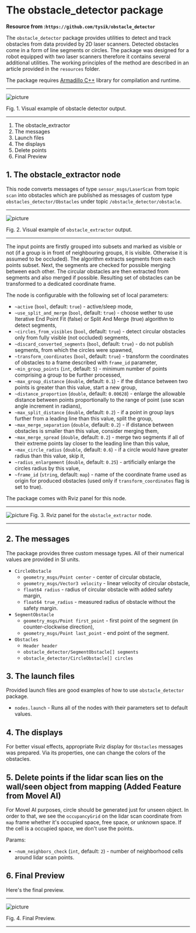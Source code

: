 # The obstacle_detector package 

**Resource from :`https://github.com/tysik/obstacle_detector`**

The `obstacle_detector` package provides utilities to detect and track obstacles from data provided by 2D laser scanners. Detected obstacles come in a form of line segments or circles. The package was designed for a robot equipped with two laser scanners therefore it contains several additional utilities. The working principles of the method are described in an article provided in the `resources` folder.

The package requires [Armadillo C++](http://arma.sourceforge.net) library for compilation and runtime.

-----------------------

![picture](https://user-images.githubusercontent.com/1482514/27595825-0abe4338-5b5e-11e7-8438-ffdeec4e9cef.png)

Fig. 1. Visual example of obstacle detector output.

-----------------------

1. The obstacle_extractor 
2. The messages
3. Launch files
4. The displays
5. Delete points
6. Final Preview

## 1. The obstacle_extractor node 

This node converts messages of type `sensor_msgs/LaserScan` from topic `scan` into obstacles which are published as messages of custom type `obstacles_detector/Obstacles` under topic `/obstacle_detector/obstacle`.

-----------------------

![picture](https://user-images.githubusercontent.com/1482514/27595822-0aa50ab2-5b5e-11e7-8061-1da4b947b617.gif)

Fig. 2. Visual example of `obstacle_extractor` output.

-----------------------

The input points are firstly grouped into subsets and marked as visible or not (if a group is in front of neighbouring groups, it is visible. Otherwise it is assumed to be occluded). The algorithm extracts segments from each points subset. Next, the segments are checked for possible merging between each other. The circular obstacles are then extracted from segments and also merged if possible. Resulting set of obstacles can be transformed to a dedicated coordinate frame.

The node is configurable with the following set of local parameters:

* `~active` (`bool`, default: `true`) - active/sleep mode,
* `~use_split_and_merge` (`bool`, default: `true`) - choose wether to use Iterative End Point Fit (false) or Split And Merge (true) algorithm to detect segments,
* `~circles_from_visibles` (`bool`, default: `true`) - detect circular obstacles only from fully visible (not occluded) segments,
* `~discard_converted_segments` (`bool`, default: `true`) - do not publish segments, from which the circles were spawned,
* `~transform_coordinates` (`bool`, default: `true`) - transform the coordinates of obstacles to a frame described with `frame_id` parameter,
* `~min_group_points` (`int`, default: `5`) - minimum number of points comprising a group to be further processed,
* `~max_group_distance` (`double`, default: `0.1`) - if the distance between two points is greater than this value, start a new group,
* `~distance_proportion` (`double`, default: `0.00628`) - enlarge the allowable distance between points proportionally to the range of point (use scan angle increment in radians),
* `~max_split_distance` (`double`, default: `0.2`) - if a point in group lays further from a leading line than this value, split the group,
* `~max_merge_separation` (`double`, default: `0.2`) - if distance between obstacles is smaller than this value, consider merging them,
* `~max_merge_spread` (`double`, default: `0.2`) - merge two segments if all of their extreme points lay closer to the leading line than this value,
* `~max_circle_radius` (`double`, default: `0.6`) - if a circle would have greater radius than this value, skip it,
* `~radius_enlargement` (`double`, default: `0.25`) - artificially enlarge the circles radius by this value,
* `~frame_id` (`string`, default: `map`) - name of the coordinate frame used as origin for produced obstacles (used only if `transform_coordinates` flag is set to true).

The package comes with Rviz panel for this node.

-----------------------

![picture](https://user-images.githubusercontent.com/1482514/28522256-97e4d0be-7077-11e7-81fa-c2fcaae944be.png)
Fig. 3. Rviz panel for the `obstacle_extractor` node.

-----------------------

## 2. The messages

The package provides three custom message types. All of their numerical values are provided in SI units.

* `CircleObstacle`
    - `geometry_msgs/Point center` - center of circular obstacle,
    - `geometry_msgs/Vector3 velocity` - linear velocity of circular obstacle,
    - `float64 radius` - radius of circular obstacle with added safety margin,
    - `float64 true_radius` - measured radius of obstacle without the safety margin.
* `SegmentObstacle`
    - `geometry_msgs/Point first_point` - first point of the segment (in counter-clockwise direction),
    - `geometry_msgs/Point last_point` - end point of the segment.
* `Obstacles`
    - `Header header`
    - `obstacle_detector/SegmentObstacle[] segments`
    - `obstacle_detector/CircleObstacle[] circles`

## 3. The launch files

Provided launch files are good examples of how to use `obstacle_detector` package.
* `nodes.launch` - Runs all of the nodes with their parameters set to default values.

## 4. The displays

For better visual effects, appropriate Rviz display for `Obstacles` messages was prepared. Via its properties, one can change the colors of the obstacles.


## 5. Delete points if the lidar scan lies on the wall/seen object from mapping (Added Feature from Movel AI)

For Movel AI purposes, circle should be generated just for unseen object. In order to that, we see the `occupancyGrid` on the lidar scan coordinate from `map` frame whether it's occupied space, free space, or unknown space. If the cell is a occupied space, we don't use the points.

Params: 
* `~num_neighbors_check` (`int`, default: `2`) - number of neighborhood cells around lidar scan points.

## 6. Final Preview

Here's the final preview.

-----------------------

![picture](https://lh3.google.com/u/1/d/1U8RNhIdQ8Rp719wlyjOH8HR2ff13pESg=w1344-h561-iv1)

Fig. 4. Final Preview.


-----------------------

